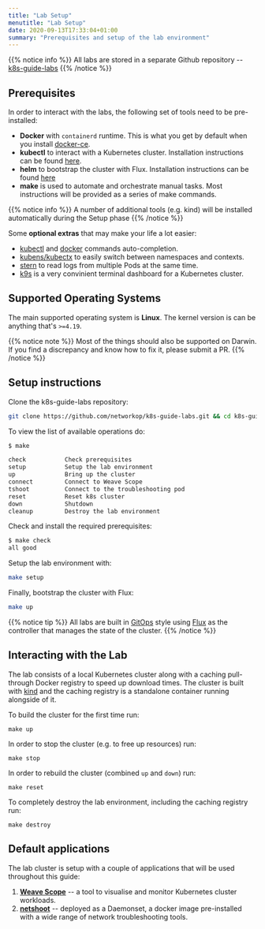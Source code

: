```yaml
---
title: "Lab Setup"
menutitle: "Lab Setup"
date: 2020-09-13T17:33:04+01:00
summary: "Prerequisites and setup of the lab environment"
---
```


{{% notice info %}}
All labs are stored in a separate Github repository -- [k8s-guide-labs](https://github.com/networkop/k8s-guide-labs)
{{% /notice %}}

## Prerequisites

In order to interact with the labs, the following set of tools need to be pre-installed:

* **Docker** with `containerd` runtime. This is what you get by default when you install [docker-ce](https://docs.docker.com/engine/install/).
* **kubectl** to interact with a Kubernetes cluster. Installation instructions can be found [here](https://kubernetes.io/docs/tasks/tools/install-kubectl/).
* **helm** to bootstrap the cluster with Flux. Installation instructions can be found [here](https://github.com/helm/helm#install)
* **make** is used to automate and orchestrate manual tasks. Most instructions will be provided as a series of make commands.

{{% notice info %}}
A number of additional tools (e.g. kind) will be installed automatically during the Setup phase
{{% /notice %}}

Some **optional extras** that may make your life a lot easier:

* [kubectl](https://kubernetes.io/docs/tasks/tools/install-kubectl/#optional-kubectl-configurations) and [docker](https://github.com/docker/docker-ce/tree/master/components/cli/contrib/completion) commands auto-completion.
* [kubens/kubectx](https://github.com/ahmetb/kubectx) to easily switch between namespaces and contexts.
* [stern](https://github.com/wercker/stern) to read logs from multiple Pods at the same time.
* [k9s](https://github.com/derailed/k9s) is a very convinient terminal dashboard for a Kubernetes cluster.

## Supported Operating Systems

The main supported operating system is **Linux**. The kernel version is can be anything that's `>=4.19`.

{{% notice note %}}
Most of the things should also be supported on Darwin. If you find a discrepancy and know how to fix it, please submit a PR.
{{% /notice %}}


## Setup instructions

Clone the k8s-guide-labs repository:

```bash
git clone https://github.com/networkop/k8s-guide-labs.git && cd k8s-guide-labs
```

To view the list of available operations do:

```bash
$ make  

check           Check prerequisites 
setup           Setup the lab environment 
up              Bring up the cluster 
connect         Connect to Weave Scope 
tshoot          Connect to the troubleshooting pod 
reset           Reset k8s cluster 
down            Shutdown 
cleanup         Destroy the lab environment 
```

Check and install the required prerequisites:

```bash
$ make check
all good
```

Setup the lab environment with:

```bash
make setup
```

Finally, bootstrap the cluster with Flux:


```bash
make up
```

{{% notice tip %}}
All labs are built in [GitOps](https://www.weave.works/technologies/gitops/) style using [Flux](https://github.com/fluxcd/flux) as the controller that manages the state of the cluster. 
{{% /notice %}}

## Interacting with the Lab

The lab consists of a local Kubernetes cluster along with a caching pull-through Docker registry to speed up download times. The cluster is built with [kind](https://github.com/kubernetes-sigs/kind) and the caching registry is a standalone container running alongside of it.

To build the cluster for the first time run:

```
make up
```

In order to stop the cluster (e.g. to free up resources) run:

```
make stop
````

In order to rebuild the cluster (combined `up` and `down`) run:

```
make reset
```

To completely destroy the lab environment, including the caching registry run:


```
make destroy
```


## Default applications

The lab cluster is setup with a couple of applications that will be used throughout this guide:

1. **[Weave Scope](https://github.com/weaveworks/scope)** -- a tool to visualise and monitor Kubernetes cluster workloads.
2. **[netshoot](https://github.com/nicolaka/netshoot)** -- deployed as a Daemonset, a docker image pre-installed with a wide range of network troubleshooting tools.